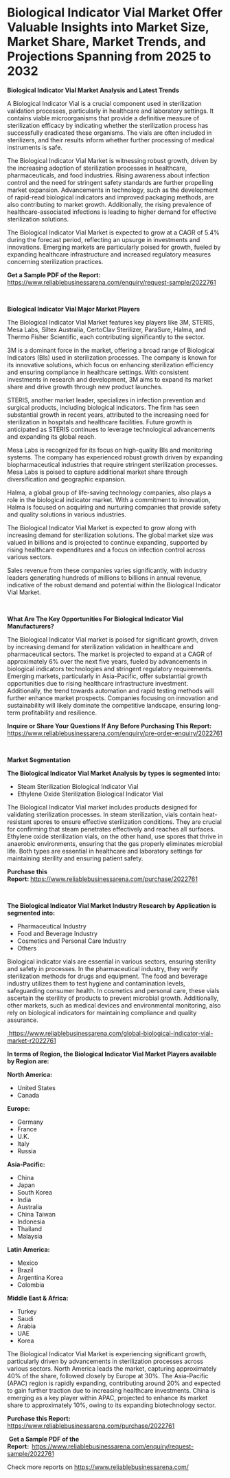 <p><h1>Biological Indicator Vial Market Offer Valuable Insights into Market Size, Market Share, Market Trends, and Projections Spanning from 2025 to 2032</h1></p><p><strong>Biological Indicator Vial Market Analysis and Latest Trends</strong></p>
<p><p>A Biological Indicator Vial is a crucial component used in sterilization validation processes, particularly in healthcare and laboratory settings. It contains viable microorganisms that provide a definitive measure of sterilization efficacy by indicating whether the sterilization process has successfully eradicated these organisms. The vials are often included in sterilizers, and their results inform whether further processing of medical instruments is safe.</p><p>The Biological Indicator Vial Market is witnessing robust growth, driven by the increasing adoption of sterilization processes in healthcare, pharmaceuticals, and food industries. Rising awareness about infection control and the need for stringent safety standards are further propelling market expansion. Advancements in technology, such as the development of rapid-read biological indicators and improved packaging methods, are also contributing to market growth. Additionally, the rising prevalence of healthcare-associated infections is leading to higher demand for effective sterilization solutions.</p><p>The Biological Indicator Vial Market is expected to grow at a CAGR of 5.4% during the forecast period, reflecting an upsurge in investments and innovations. Emerging markets are particularly poised for growth, fueled by expanding healthcare infrastructure and increased regulatory measures concerning sterilization practices.</p></p>
<p><strong>Get a Sample PDF of the Report:&nbsp;</strong> <a href="https://www.reliablebusinessarena.com/enquiry/request-sample/2022761?utm_campaign=1420&utm_medium=2&utm_source=Github&utm_content=ia&utm_term=29032025&utm_id=biological-indicator-vial">https://www.reliablebusinessarena.com/enquiry/request-sample/2022761</a></p>
<p>&nbsp;</p>
<p><strong>Biological Indicator Vial Major Market Players</strong></p>
<p><p>The Biological Indicator Vial Market features key players like 3M, STERIS, Mesa Labs, Siltex Australia, CertoClav Sterilizer, ParaSure, Halma, and Thermo Fisher Scientific, each contributing significantly to the sector.</p><p>3M is a dominant force in the market, offering a broad range of Biological Indicators (BIs) used in sterilization processes. The company is known for its innovative solutions, which focus on enhancing sterilization efficiency and ensuring compliance in healthcare settings. With consistent investments in research and development, 3M aims to expand its market share and drive growth through new product launches.</p><p>STERIS, another market leader, specializes in infection prevention and surgical products, including biological indicators. The firm has seen substantial growth in recent years, attributed to the increasing need for sterilization in hospitals and healthcare facilities. Future growth is anticipated as STERIS continues to leverage technological advancements and expanding its global reach.</p><p>Mesa Labs is recognized for its focus on high-quality BIs and monitoring systems. The company has experienced robust growth driven by expanding biopharmaceutical industries that require stringent sterilization processes. Mesa Labs is poised to capture additional market share through diversification and geographic expansion.</p><p>Halma, a global group of life-saving technology companies, also plays a role in the biological indicator market. With a commitment to innovation, Halma is focused on acquiring and nurturing companies that provide safety and quality solutions in various industries.</p><p>The Biological Indicator Vial Market is expected to grow along with increasing demand for sterilization solutions. The global market size was valued in billions and is projected to continue expanding, supported by rising healthcare expenditures and a focus on infection control across various sectors.</p><p>Sales revenue from these companies varies significantly, with industry leaders generating hundreds of millions to billions in annual revenue, indicative of the robust demand and potential within the Biological Indicator Vial Market.</p></p>
<p>&nbsp;</p>
<p><strong>What Are The Key Opportunities For Biological Indicator Vial Manufacturers?</strong></p>
<p><p>The Biological Indicator Vial market is poised for significant growth, driven by increasing demand for sterilization validation in healthcare and pharmaceutical sectors. The market is projected to expand at a CAGR of approximately 6% over the next five years, fueled by advancements in biological indicators technologies and stringent regulatory requirements. Emerging markets, particularly in Asia-Pacific, offer substantial growth opportunities due to rising healthcare infrastructure investment. Additionally, the trend towards automation and rapid testing methods will further enhance market prospects. Companies focusing on innovation and sustainability will likely dominate the competitive landscape, ensuring long-term profitability and resilience.</p></p>
<p><strong>Inquire or Share Your Questions If Any Before Purchasing This Report:</strong> <a href="https://www.reliablebusinessarena.com/enquiry/pre-order-enquiry/2022761?utm_campaign=1420&utm_medium=2&utm_source=Github&utm_content=ia&utm_term=29032025&utm_id=biological-indicator-vial">https://www.reliablebusinessarena.com/enquiry/pre-order-enquiry/2022761</a></p>
<p>&nbsp;</p>
<p><strong>Market Segmentation</strong></p>
<p><strong>The Biological Indicator Vial Market Analysis by types is segmented into:</strong></p>
<p><ul><li>Steam Sterilization Biological Indicator Vial</li><li>Ethylene Oxide Sterilization Biological Indicator Vial</li></ul></p>
<p><p>The Biological Indicator Vial market includes products designed for validating sterilization processes. In steam sterilization, vials contain heat-resistant spores to ensure effective sterilization conditions. They are crucial for confirming that steam penetrates effectively and reaches all surfaces. Ethylene oxide sterilization vials, on the other hand, use spores that thrive in anaerobic environments, ensuring that the gas properly eliminates microbial life. Both types are essential in healthcare and laboratory settings for maintaining sterility and ensuring patient safety.</p></p>
<p><strong>Purchase this Report:&nbsp;</strong><a href="https://www.reliablebusinessarena.com/purchase/2022761?utm_campaign=1420&utm_medium=2&utm_source=Github&utm_content=ia&utm_term=29032025&utm_id=biological-indicator-vial">https://www.reliablebusinessarena.com/purchase/2022761</a></p>
<p>&nbsp;</p>
<p><strong>The Biological Indicator Vial Market Industry Research by Application is segmented into:</strong></p>
<p><ul><li>Pharmaceutical Industry</li><li>Food and Beverage Industry</li><li>Cosmetics and Personal Care Industry</li><li>Others</li></ul></p>
<p><p>Biological indicator vials are essential in various sectors, ensuring sterility and safety in processes. In the pharmaceutical industry, they verify sterilization methods for drugs and equipment. The food and beverage industry utilizes them to test hygiene and contamination levels, safeguarding consumer health. In cosmetics and personal care, these vials ascertain the sterility of products to prevent microbial growth. Additionally, other markets, such as medical devices and environmental monitoring, also rely on biological indicators for maintaining compliance and quality assurance.</p></p>
<p><a href="https://www.reliablebusinessarena.com/global-biological-indicator-vial-market-r2022761?utm_campaign=1420&utm_medium=2&utm_source=Github&utm_content=ia&utm_term=29032025&utm_id=biological-indicator-vial">&nbsp;https://www.reliablebusinessarena.com/global-biological-indicator-vial-market-r2022761</a></p>
<p><strong>In terms of Region, the Biological Indicator Vial Market Players available by Region are:</strong></p>
<p>
    <p> <strong> North America: </strong>
        <ul>
            <li>United States</li>
            <li>Canada</li>
        </ul>
        </p> 
    <p> <strong> Europe: </strong>
        <ul>
            <li>Germany</li>
            <li>France</li>
            <li>U.K.</li>
            <li>Italy</li>
            <li>Russia</li>
        </ul>
        </p> 
    <p> <strong> Asia-Pacific: </strong>
        <ul>
            <li>China</li>
            <li>Japan</li>
            <li>South Korea</li>
            <li>India</li>
            <li>Australia</li>
            <li>China Taiwan</li>
            <li>Indonesia</li>
            <li>Thailand</li>
            <li>Malaysia</li>
        </ul>
        </p> 
    <p> <strong> Latin America: </strong>
        <ul>
            <li>Mexico</li>
            <li>Brazil</li>
            <li>Argentina Korea</li>
            <li>Colombia</li>
        </ul>
        </p> 
    <p> <strong> Middle East & Africa: </strong>
        <ul>
            <li>Turkey</li>
            <li>Saudi</li>
            <li>Arabia</li>
            <li>UAE</li>
            <li>Korea</li>
        </ul>
    </p>
    </p>
<p><p>The Biological Indicator Vial Market is experiencing significant growth, particularly driven by advancements in sterilization processes across various sectors. North America leads the market, capturing approximately 40% of the share, followed closely by Europe at 30%. The Asia-Pacific (APAC) region is rapidly expanding, contributing around 20% and expected to gain further traction due to increasing healthcare investments. China is emerging as a key player within APAC, projected to enhance its market share to approximately 10%, owing to its expanding biotechnology sector.</p></p>
<p><strong>Purchase this Report: </strong><a href="https://www.reliablebusinessarena.com/purchase/2022761?utm_campaign=1420&utm_medium=2&utm_source=Github&utm_content=ia&utm_term=29032025&utm_id=biological-indicator-vial">https://www.reliablebusinessarena.com/purchase/2022761</a></p>
<p>&nbsp;<strong>Get a Sample PDF of the Report:&nbsp;&nbsp;</strong><a href="https://www.reliablebusinessarena.com/enquiry/request-sample/2022761?utm_campaign=1420&utm_medium=2&utm_source=Github&utm_content=ia&utm_term=29032025&utm_id=biological-indicator-vial">https://www.reliablebusinessarena.com/enquiry/request-sample/2022761</a></p>
<p><strong></strong></p>
<p>Check more reports on <a href="https://www.reliablebusinessarena.com/?utm_campaign=1420&utm_medium=2&utm_source=Github&utm_content=ia&utm_term=29032025&utm_id=biological-indicator-vial">https://www.reliablebusinessarena.com/</a></p>